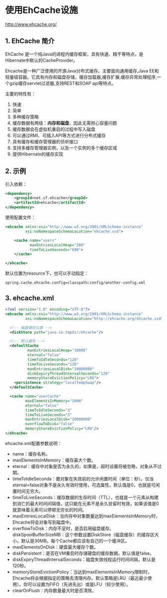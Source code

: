 # 使用EhCache设施

http://www.ehcache.org/

## 1. EhCache 简介

EhCache 是一个纯Java的进程内缓存框架，具有快速、精干等特点，是Hibernate中默认的CacheProvider。

Ehcache是一种广泛使用的开源Java分布式缓存。主要面向通用缓存,Java EE和轻量级容器。它具有内存和磁盘存储，缓存加载器,缓存扩展,缓存异常处理程序,一个gzip缓存servlet过滤器,支持REST和SOAP api等特点。

主要的特性有：
1. 快速
2. 简单
3. 多种缓存策略
4. 缓存数据有两级：**内存和磁盘**，因此无需担心容量问题
5. 缓存数据会在虚拟机重启的过程中写入磁盘
6. 可以通过RMI、可插入API等方式进行分布式缓存
7. 具有缓存和缓存管理器的侦听接口
8. 支持多缓存管理器实例，以及一个实例的多个缓存区域
9. 提供Hibernate的缓存实现

## 2. 示例

引入依赖：
```xml
<dependency>
    <groupId>net.sf.ehcache</groupId>
    <artifactId>ehcache</artifactId>
</dependency>
```

使用配置文件：
```xml
<ehcache xmlns:xsi="http://www.w3.org/2001/XMLSchema-instance"
         xsi:noNamespaceSchemaLocation="ehcache.xsd">

    <cache name="users"
           maxEntriesLocalHeap="200"
           timeToLiveSeconds="600">
    </cache>

</ehcache>
```

默认位置为resource下，也可以手动指定：
```properties
spring.cache.ehcache.config=classpath:config/another-config.xml
```

## 3. ehcache.xml

```xml
<?xml version="1.0" encoding="UTF-8"?>
<ehcache xmlns:xsi="http://www.w3.org/2001/XMLSchema-instance"
         xsi:noNamespaceSchemaLocation="http://ehcache.org/ehcache.xsd">

  <!-- 磁盘缓存位置 -->
  <diskStore path="java.io.tmpdir/ehcache"/>

  <!-- 默认缓存 -->
  <defaultCache
          maxEntriesLocalHeap="10000"
          eternal="false"
          timeToIdleSeconds="120"
          timeToLiveSeconds="120"
          maxEntriesLocalDisk="10000000"
          diskExpiryThreadIntervalSeconds="120"
          memoryStoreEvictionPolicy="LRU">
    <persistence strategy="localTempSwap"/>
  </defaultCache>

  <cache name="userCache"
         maxElementsInMemory="1000"
         eternal="false"
         timeToIdleSeconds="3"
         timeToLiveSeconds="3"
         maxEntriesLocalDisk="10000000"
         overflowToDisk="false"
         memoryStoreEvictionPolicy="LRU"/>
</ehcache>
```
ehcache.xml配置参数说明：

* name：缓存名称。
* maxElementsInMemory：缓存最大个数。
* eternal：缓存中对象是否为永久的，如果是，超时设置将被忽略，对象从不过期。
* timeToIdleSeconds：置对象在失效前的允许闲置时间（单位：秒）。仅当eternal=false对象不是永久有效时使用，可选属性，默认值是0，也就是可闲置时间无穷大。
* timeToLiveSeconds：缓存数据的生存时间（TTL），也就是一个元素从构建到消亡的最大时间间隔值，这只能在元素不是永久驻留时有效，如果该值是0就意味着元素可以停顿无穷长的时间。
* maxEntriesLocalDisk：当内存中对象数量达到maxElementsInMemory时，Ehcache将会对象写到磁盘中。
* overflowToDisk：内存不足时，是否启用磁盘缓存。
diskSpoolBufferSizeMB：这个参数设置DiskStore（磁盘缓存）的缓存区大小。默认是30MB。每个Cache都应该有自己的一个缓冲区。
* maxElementsOnDisk：硬盘最大缓存个数。
* diskPersistent：是否在VM重启时存储硬盘的缓存数据。默认值是false。
* diskExpiryThreadIntervalSeconds：磁盘失效线程运行时间间隔，默认是120秒。
* memoryStoreEvictionPolicy：当达到maxElementsInMemory限制时，Ehcache将会根据指定的策略去清理内存。默认策略是LRU（最近最少使用）。你可以设置为FIFO（先进先出）或是LFU（较少使用）。
* clearOnFlush：内存数量最大时是否清除。
